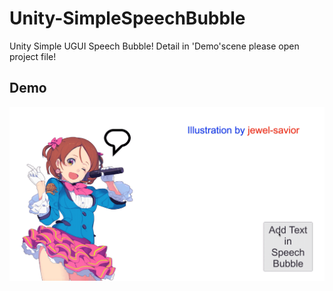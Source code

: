 # Unity-SimpleSpeechBubble
Unity Simple UGUI Speech Bubble!
Detail in 'Demo'scene please open project file!

## Demo
![demo](./README_IMAGES/run.gif)